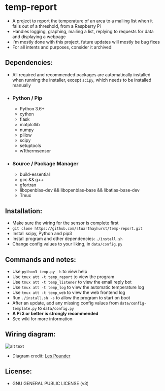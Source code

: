 # temp-report
  - A project to report the temperature of an area to a mailing list when it falls out of a threshold, from a Raspberry Pi
  - Handles logging, graphing, mailing a list, replying to requests for data and displaying a webpage
  - I'm mostly done with this project, future updates will mostly be bug fixes
  - For all intents and purposes, consider it archived

## Dependencies:
 - All required and recommended packages are automatically installed when running the installer, except `scipy`, which needs to be installed manually
- ### Python / Pip
  - Python 3.6+
  - cython
  - flask
  - matplotlib
  - numpy
  - pillow
  - scipy
  - setuptools
  - w1thermsensor

- ### Source / Package Manager
  - build-essential
  - gcc && g++
  - gfortran
  - libopenblas-dev && libopenblas-base && libatlas-base-dev
  - Tmux

## Installation:
  - Make sure the wiring for the sensor is complete first
  - `git clone https://github.com/stuarthayhurst/temp-report.git`
  - Install scipy, Python and pip3
  - Install program and other dependencies: `./install.sh`
  - Change config values to your liking, in `data/config.py`

## Commands and notes:
  - Use `python3 temp.py -h` to view help
  - Use `tmux att -t temp_report` to view the program
  - Use `tmux att -t temp_listener` to view the email reply bot
  - Use `tmux att -t temp_log` to view the automatic temperature log
  - Use `tmux att -t temp_web` to view the web frontend log
  - Run `./install.sh -s` to allow the program to start on boot
  - After an update, add any missing config values from `data/config-template.py` to `data/config.py`
  - **A Pi 3 or better is strongly recommended**
  - See wiki for more information

## Wiring diagram:
![alt text](https://farm5.staticflickr.com/4215/35139160190_cea3435a09_b_d.jpg)
  - Diagram credit: [Les Pounder](https://bigl.es/author/les/ "Les Pounder")

## License:
  - GNU GENERAL PUBLIC LICENSE (v3)
